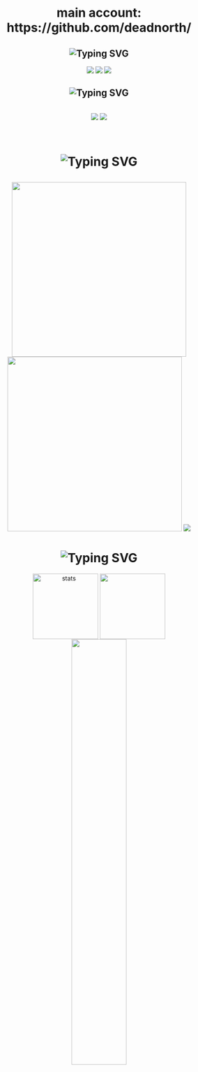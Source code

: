<h1 align="center"> main account: https://github.com/deadnorth/ </h1>

<h2 align="center"><img src="https://readme-typing-svg.herokuapp.com?font=JetBrains+Mono&duration=2000&pause=1000&color=4E6CB2&center=true&repeat=false&vCenter=true&width=435&lines=Social+Medias" alt="Typing SVG" /></h2>
<p align="center">
 <a align="center" href="https://discord.com/users/971120135656058901" target"blank_"><img src="https://img.shields.io/badge/Discord-5865F2?style=for-the-badge&logo=discord&logoColor=white"></a>
<a href="https://instagram.com/numberoneichigo"><img src="https://img.shields.io/badge/Instagram-E4405F?style=for-the-badge&logo=instagram&logoColor=white"></a>
<a align="center" href="https://open.spotify.com/user/cd92kcy4bhtcyyhkyhiq5xhu6?si=YI0SFkaZSGGcqAohOTCBpg&nd=1" target"blank_"><img src="https://img.shields.io/badge/Spotify-1ED760?&style=for-the-badge&logo=spotify&logoColor=white"></a>
<br>    
 
 <h2 align="center"><img src="https://readme-typing-svg.herokuapp.com?font=JetBrains+Mono&duration=2000&pause=1000&color=CA05C3&background=69FF2000&center=true&vCenter=true&repeat=false&width=435&lines=Langauges+%26+Tools" alt="Typing SVG" /></h2>
 <h2 align="center">
 <img src="https://skillicons.dev/icons?i=python,c,js,nodejs,ts,html,css,mongodb,atom,powershell&theme=dark" />
 <img src="https://skillicons.dev/icons?i=visualstudio,vscode,ps,ae,ai,pr,blender,figma,unity,unreal&theme=dark" />
 </h2>
 
</br>

<h1 align="center"><img src="https://readme-typing-svg.herokuapp.com?font=JetBrains+Mono&duration=2000&pause=1000&color=18CA1F&background=69FF2000&center=true&vCenter=true&repeat=false&width=435&lines=+Discord%20%26%20Spotify" alt="Typing SVG" /></h1>

<h2 align="center">
 <a href="https://discord.com/users/971120135656058901"><img  width="400px" src="https://luppufy-api.onrender.com/member/971120135656058901?theme=000000"></a>
<a href="https://discord.com/users/775027801228050442"><img  width="400px" src="https://luppufy-api.onrender.com/member/775027801228050442?theme=000000"></a>
  <img src="https://spotify-github-profile.vercel.app/api/view?uid=cd92kcy4bhtcyyhkyhiq5xhu6&cover_image=true&theme=default&show_offline=true&background_color=121212&interchange=true&bar_color=53b14f&bar_color_cover=true" src="https://spotify-github-profile.vercel.app/api/view?uid=cd92kcy4bhtcyyhkyhiq5xhu6&redirect=true"
 </h2>


<h1 align="center"><img src="https://readme-typing-svg.herokuapp.com?font=JetBrains+Mono&duration=2000&pause=1000&color=EDD04A&background=69FF2000&center=true&vCenter=true&repeat=false&width=435&lines=GitHub+Stats" alt="Typing SVG" /></h1>
<p align="center">
   <img src="https://github-readme-stats.vercel.app/api?username=deadnorth&count_private=true&show_icons=true&theme=codeSTACKr&hide_border=true" width="%150" height="150px" alt="stats" align="center" />
   <img src="https://github-readme-stats.vercel.app/api/top-langs/?username=deadnorth&layout=compact&show_icons=true&theme=codeSTACKr&hide_border=true"width="%100" height="150px" align="center" />
    <img width="50%" src="https://count.getloli.com/get/@:deadnorth?theme=rule34">
    

